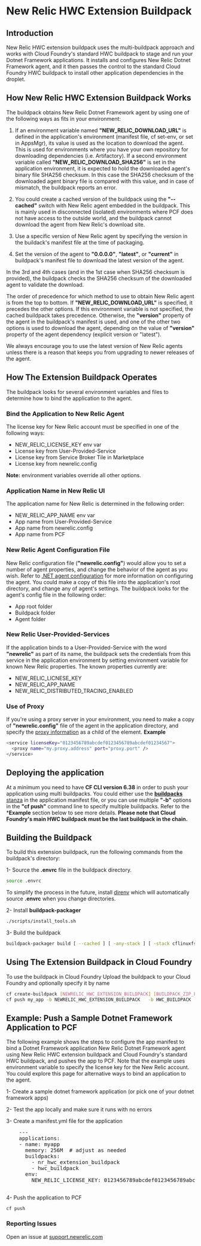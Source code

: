 
# New Relic HWC Extension Buildpack

## Introduction
New Relic HWC extension buildpack uses the multi-buildpack approach and works with Cloud Foundry's standard HWC buildpack to stage and run your Dotnet Framework applications. It installs and configures New Relic Dotnet Framework agent, and it then passes the control to the standard Cloud Foundry HWC buildpack to install other application dependencies in the droplet.

 


## How New Relic HWC Extension Buildpack Works
The buildpack obtains New Relic Dotnet Framework agent by using one of the following ways as fits in your environment:

1. If an environment variable named **"NEW_RELIC_DOWNLOAD_URL"** is defined in the application's environment (manifest file, cf set-env, or set in AppsMgr), its value is used as the location to download the agent. This is used for environments where you have your own repository for downloading dependencies (i.e. Artifactory). If a second environment variable called **"NEW_RELIC_DOWNLOAD_SHA256"** is set in the application environment, it is expected to hold the downloaded agent's binary file SHA256 checksum. In this case the SHA256 checksum of the downloaded agent binary file is compared with this value, and in case of mismatch, the buildpack reports an error.

1. You could create a cached version of the buildpack using the **"--cached"** switch with New Relic agent embedded in the buildpack. This is mainly used in disconnected (isolated) environments where PCF does not have access to the outside world, and the buildpack cannot download the agent from New Relic's download site.

1. Use a specific version of New Relic agent by specifying the version in the buildack's manifest file at the time of packaging.

1. Set the version of the agent to **"0.0.0.0"**, **"latest"**, or **"current"** in buildpack's manifest file to download the latest version of the agent.

In the 3rd and 4th cases (and in the 1st case when SHA256 checksum is provided), the buildpack checks the SHA256 checksum of the downloaded agent to validate the download.

The order of precedence for which method to use to obtain New Relic agent is from the top to bottom. If **"NEW_RELIC_DOWNLOAD_URL"** is specified, it precedes the other options. If this environment variable is not specified, the cached buildpack takes precedence. Otherwise, the **"version"** property of the agent in the buildpack's manifest is used, and one of the other two options is used to download the agent, depending on the value of **"version"** property of the agent dependency (explicit version or "latest").

We always encourage you to use the latest version of New Relic agents unless there is a reason that keeps you from upgrading to newer releases of the agent.


## How The Extension Buildpack Operates
The buildpack looks for several environment variables and files to determine how to bind the application to the agent.


### Bind the Application to New Relic Agent
The license key for New Relic account must be specified in one of the following ways:
* NEW_RELIC_LICENSE_KEY env var
* License key from User-Provided-Service
* License key from Service Broker Tile in Marketplace
* License key from newrelic.config

**Note:** environment variables override all other options.


### Application Name in New Relic UI
The application name for New Relic is determined in the following order:
* NEW_RELIC_APP_NAME env var
* App name from User-Provided-Service
* App name from newrelic.config
* App name from PCF


### New Relic Agent Configuration File
New Relic configuration file (**"newrelic.config"**) would allow you to set a number of agent properties, and change the behavior of the agent as you wish. Refer to [.NET agent configuration][a] for more information on configuring the agent. You could make a copy of this file into the application's root directory, and change any of agent's settings. The buildpack looks for the agent's config file in the following order:
* App root folder
* Buildpack folder
* Agent folder


### New Relic User-Provided-Services
If the application binds to a User-Provided-Service with the word **"newrelic"** as part of its name, the buildpack sets the credentials from this service in the application environment by setting environment variable for known New Relic properties. The known properties currently are:
* NEW_RELIC_LICNESE_KEY
* NEW_RELIC_APP_NAME
* NEW_RELIC_DISTRIBUTED_TRACING_ENABLED


### Use of Proxy
If you're using a proxy server in your environment, you need to make a copy of **"newrelic.config"** file of the agent in the application directory, and specify the [proxy information][b] as a child of the **<service>** element. 
**Example**
```bash
<service licenseKey="0123456789abcdef0123456789abcdef01234567"> 
  <proxy name="my.proxy.address" port="proxy.port" />
</service>
```


## Deploying the application
At a minimum you need to have **CF CLI version 6.38** in order to push your application using multi buildpacks. You could either use the [**buildpacks** stanza][c] in the application manifest file, or you can use multiple **"-b"** options in the **"cf push"** command line to specify multiple buildpacks. Refer to the ***Example** section below to see more details. **Please note that Cloud Foundry's main HWC buildpack must be the last buildpack in the chain.**


## Building the Buildpack
To build this extension buildpack, run the following commands from the buildpack's directory:

1- Source the **.envrc** file in the buildpack directory.
```bash
source .envrc
```
To simplify the process in the future, install [direnv][d] which will automatically source **.envrc** when you change directories.

2- Install **buildpack-packager**
```bash
./scripts/install_tools.sh
```

3- Build the buildpack
```bash
buildpack-packager build [ --cached ] [ -any-stack ] [ -stack cflinuxfs2 | cflinuxfs3 ]
```

## Using The Extension Buildpack in Cloud Foundry
To use the buildpack in Cloud Foundry
Upload the buildpack to your Cloud Foundry and optionally specify it by name

```bash
cf create-buildpack [NEWRELIC_HWC_EXTENSION_BUILDPACK] [BUILDPACK_ZIP_FILE_PATH] 99
cf push my_app -b NEWRELIC_HWC_EXTENSION_BUILDPACK   -b HWC_BUILDPACK
```

## Example: Push a Sample Dotnet Framework Application to PCF
The following example shows the steps to configure the app manifest to bind a Dotnet Framework application New Relic Dotnet Framework agent using New Relic HWC extension buildpack and Cloud Foundry's standard HWC buildpack, and pushes the app to PCF. Note that the example uses environment variable to specify the license key for the New Relic account. You could explore this page for alternative ways to bind an application to the agent.

1- Create a sample dotnet framework application (or pick one of your dotnet framework apps)

2- Test the app locally and make sure it runs with no errors

3- Create a manifest.yml file for the application<br/>
<pre>
	---
	applications:
	- name: myapp
	  memory: 256M  # adjust as needed
	  buildpacks:
	    - nr_hwc_extension_buildpack
	    - hwc_buildpack
	  env:
	    NEW_RELIC_LICENSE_KEY: 0123456789abcdef0123456789abcdef01234567

</pre>

4- Push the application to PCF<br/>
```
cf push
```







### Reporting Issues
Open an issue at [support.newrelic.com](https://support.newrelic.com/)



[a]: https://docs.newrelic.com/docs/agents/net-agent/configuration/net-agent-configuration
[b]: https://docs.newrelic.com/docs/agents/net-agent/configuration/net-agent-configuration#proxy
[c]: https://docs.cloudfoundry.org/devguide/deploy-apps/manifest.html#buildpack
[d]: https://direnv.net/
